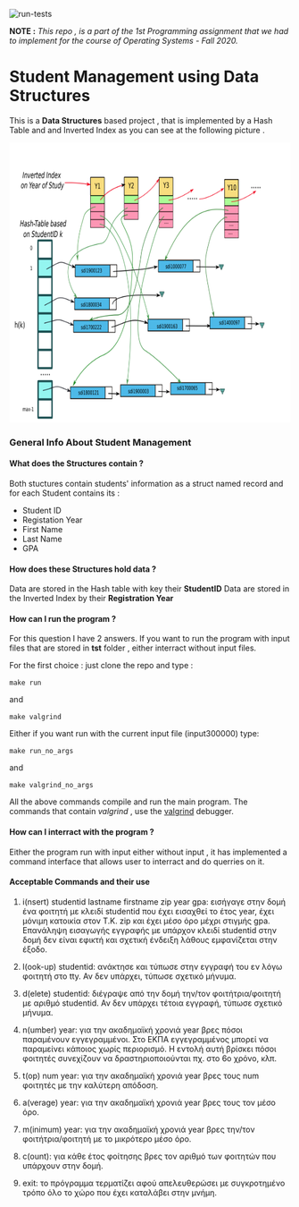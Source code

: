 ![run-tests](../../workflows/run-tests/badge.svg)


**NOTE :** *This repo , is a part of the 1st Programming assignment that we had to implement for the course of Operating Systems - Fall 2020.*


<p align="center"> 
 <h1>Student Management using Data Structures </h1> 
</p> 

This is a **Data Structures** based project , that is implemented by a Hash Table and and Inverted Index as you can see at the following picture .

<p align="center"> 
 <img width="800" height="500" src="images/structures.png">
</p>


### General Info About **Student Management** 


#### What does the Structures contain ?
Both stuctures contain students' information as a struct named record and for each Student contains its :
* Student ID
* Registation Year
* First Name
* Last Name
* GPA

#### How does these Structures hold data ?
Data are stored in the Hash table with key their **StudentID**
Data are stored in the Inverted Index by their **Registration Year**

#### How can I run the program ? 
For this question I have 2 answers.
If you want to run the program with input files that are stored in **tst** folder , either interract without input files.

For the first choice : just clone the repo and type :
``` 
make run
```
 and 
 
``` 
make valgrind
```
 Either if you want run with the current input file (input300000) type:
```
make run_no_args
```
and 
```
make valgrind_no_args
```
All the above commands compile and run the main program.
The commands that contain *valgrind* , use the [valgrind](https://valgrind.org/) debugger.


#### How can I interract with the program ?
Either the program run with input either without input , it has implemented a command interface that allows user to interract and do querries on it.

#### Acceptable Commands and their use

1. i(nsert) studentid lastname firstname zip year gpa: εισήγαγε στην δομή ένα φοιτητή με κλειδί
studentid που έχει εισαχθεί το έτος year, έχει μόνιμη κατοικία στον Τ.Κ. zip και έχει μέσο όρο μέχρι
στιγμής gpa. Επανάληψη εισαγωγής εγγραφής με υπάρχον κλειδί studentid στην δομή δεν είναι εφικτή
και σχετική ένδειξη λάθους εμφανίζεται στην έξοδο.

2. l(ook-up) studentid: ανάκτησε και τύπωσε στην εγγραφή του εν λόγω φοιτητή στο tty. Αν δεν
υπάρχει, τύπωσε σχετικό μήνυμα.

3. d(elete) studentid: διέγραψε από την δομή την/τον φοιτήτρια/φοιτητή με αριθμό studentid. Αν δεν
υπάρχει τέτοια εγγραφή, τύπωσε σχετικό μήνυμα.

4. n(umber) year: για την ακαδημαϊκή χρονιά year βρες πόσοι παραμένουν εγγεγραμμένοι. Στο ΕΚΠΑ
εγγεγραμμένος μπορεί να παραμείνει κάποιος χωρίς περιορισμό. Η εντολή αυτή βρίσκει πόσοι φοιτητές
συνεχίζουν να δραστηριοποιούνται πχ. στο 6ο χρόνο, κλπ.

5. t(op) num year: για την ακαδημαϊκή χρονιά year βρες τους num φοιτητές με την καλύτερη απόδοση.
6. a(verage) year: για την ακαδημαϊκή χρονιά year βρες τους τον μέσο όρο.

7. m(inimum) year: για την ακαδημαϊκή χρονιά year βρες την/τον φοιτήτρια/φοιτητή με το μικρότερο μέσο
όρο.

8. c(ount): για κάθε έτος φοίτησης βρες τον αριθμό των φοιτητών που υπάρχουν στην δομή.


9. exit: το πρόγραμμα τερματίζει αφού απελευθερώσει με συγκροτημένο τρόπο όλο το χώρο που έχει
καταλάβει στην μνήμη.
